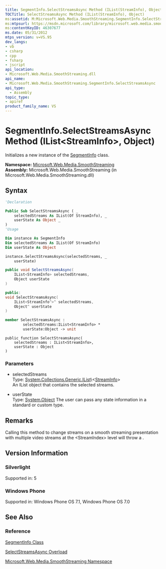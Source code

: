 ```yaml
---
title: SegmentInfo.SelectStreamsAsync Method (IList(StreamInfo), Object) (Microsoft.Web.Media.SmoothStreaming)
TOCTitle: SelectStreamsAsync Method (IList(StreamInfo), Object)
ms:assetid: M:Microsoft.Web.Media.SmoothStreaming.SegmentInfo.SelectStreamsAsync(System.Collections.Generic.IList{Microsoft.Web.Media.SmoothStreaming.StreamInfo},System.Object)
ms:mtpsurl: https://msdn.microsoft.com/library/microsoft.web.media.smoothstreaming.segmentinfo.selectstreamsasync(v=VS.95)
ms:contentKeyID: 46307677
ms.date: 05/31/2012
mtps_version: v=VS.95
dev_langs:
- vb
- csharp
- cpp
- fsharp
- jscript
api_location:
- Microsoft.Web.Media.SmoothStreaming.dll
api_name:
- Microsoft.Web.Media.SmoothStreaming.SegmentInfo.SelectStreamsAsync
api_type:
  - Assembly
topic_type:
- apiref
product_family_name: VS
---
```


# SegmentInfo.SelectStreamsAsync Method (IList\<StreamInfo\>, Object)

Initializes a new instance of the [SegmentInfo](segmentinfo-class-microsoft-web-media-smoothstreaming_1.md) class.

**Namespace:**  [Microsoft.Web.Media.SmoothStreaming](microsoft-web-media-smoothstreaming-namespace_1.md)  
**Assembly:**  Microsoft.Web.Media.SmoothStreaming (in Microsoft.Web.Media.SmoothStreaming.dll)

## Syntax

```vb
'Declaration

Public Sub SelectStreamsAsync ( _
    selectedStreams As IList(Of StreamInfo), _
    userState As Object _
)
'Usage

Dim instance As SegmentInfo
Dim selectedStreams As IList(Of StreamInfo)
Dim userState As Object

instance.SelectStreamsAsync(selectedStreams, _
    userState)
```

```csharp
public void SelectStreamsAsync(
    IList<StreamInfo> selectedStreams,
    Object userState
)
```

```cpp
public:
void SelectStreamsAsync(
    IList<StreamInfo^>^ selectedStreams, 
    Object^ userState
)
```

``` fsharp
member SelectStreamsAsync : 
        selectedStreams:IList<StreamInfo> * 
        userState:Object -> unit 
```

```jscript
public function SelectStreamsAsync(
    selectedStreams : IList<StreamInfo>, 
    userState : Object
)
```

### Parameters

  - selectedStreams  
    Type: [System.Collections.Generic.IList](https://msdn.microsoft.com/library/5y536ey6\(v=vs.95\))\<[StreamInfo](streaminfo-class-microsoft-web-media-smoothstreaming_1.md)\>  
    An IList object that contains the selected streams.

<!-- end list -->

  - userState  
    Type: [System.Object](https://msdn.microsoft.com/library/e5kfa45b\(v=vs.95\))  
    The user can pass any state information in a standard or custom type.

## Remarks

Calling this method to change streams on a smooth streaming presentation with multiple video streams at the \<StreamIndex\> level will throw a .

## Version Information

### Silverlight

Supported in: 5  

### Windows Phone

Supported in: Windows Phone OS 7.1, Windows Phone OS 7.0  

## See Also

### Reference

[SegmentInfo Class](segmentinfo-class-microsoft-web-media-smoothstreaming_1.md)

[SelectStreamsAsync Overload](segmentinfo-selectstreamsasync-method-microsoft-web-media-smoothstreaming_1.md)

[Microsoft.Web.Media.SmoothStreaming Namespace](microsoft-web-media-smoothstreaming-namespace_1.md)
